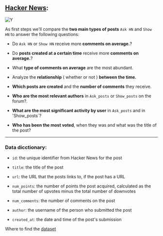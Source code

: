 ## [Hacker News](https://news.ycombinator.com/):

 ![Y](https://s3.amazonaws.com/dq-content/354/hacker_news.jpg)

As first steps we'll compare the **two main types of posts** `Ask HN` and `Show HN` to answer the following questions:

- Do `Ask HN` or `Show HN` receive more **comments on average.**?

- Do **posts created at a certain time** receive more **comments on average.**?

- What **type of comments on average** are the most abundant.

- Analyze the **relationship** ( whether or not ) **between the time.**

- **Which posts are created** and the **number of comments** they receive.

- **Who are the most relevant authors** in `Ask_posts` or  `Show_posts` on the forum?.

- **What are the most significant activity by user** in `Ask_posts` and in 'Show_posts`?

- **Who has been the most voted**, when they was and what was the title of the post?

___

### Data dicctionary:

- `id`: the unique identifier from Hacker News for the post

- `title`: the title of the post

- `url`: the URL that the posts links to, if the post has a URL

- `num_points`: the number of points the post acquired, calculated as the total number of upvotes minus the total number of downvotes

- `num_comments`: the number of comments on the post

- `author`: the username of the person who submitted the post

- `created_at`: the date and time of the post's submission


Where to find the [dataset](https://www.kaggle.com/hacker-news/hacker-news-posts)
